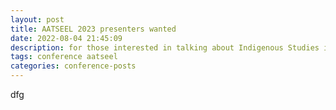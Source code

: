 ```yaml
---
layout: post
title: AATSEEL 2023 presenters wanted
date: 2022-08-04 21:45:09
description: for those interested in talking about Indigenous Studies in the context of Slavic, East European, and Eurasian Studies
tags: conference aatseel 
categories: conference-posts
---
```

dfg
